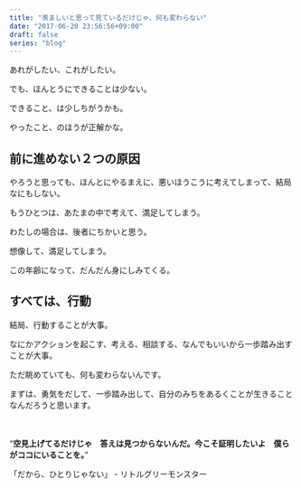```yaml
---
title: "羨ましいと思って見ているだけじゃ、何も変わらない"
date: "2017-06-20 23:56:56+09:00"
draft: false
series: "blog"
---
```

あれがしたい、これがしたい。

でも、ほんとうにできることは少ない。

できること、は少しちがうかも。

やったこと、のほうが正解かな。

<h2>前に進めない２つの原因</h2>

やろうと思っても、ほんとにやるまえに、悪いほうこうに考えてしまって、結局なにもしない。

もうひとつは、あたまの中で考えて、満足してしまう。

わたしの場合は、後者にちかいと思う。

想像して、満足してしまう。

この年齢になって、だんだん身にしみてくる。

<h2>すべては、行動</h2>

結局、行動することが大事。

なにかアクションを起こす、考える、相談する、なんでもいいから一歩踏み出すことが大事。

ただ眺めていても、何も変わらないんです。

まずは、勇気をだして、一歩踏み出して、自分のみちをあるくことが生きることなんだろうと思います。

　　

“<strong>空見上げてるだけじゃ　答えは見つからないんだ。今こそ証明したいよ　僕らがココにいることを。</strong>”

「だから、ひとりじゃない」 - リトルグリーモンスター